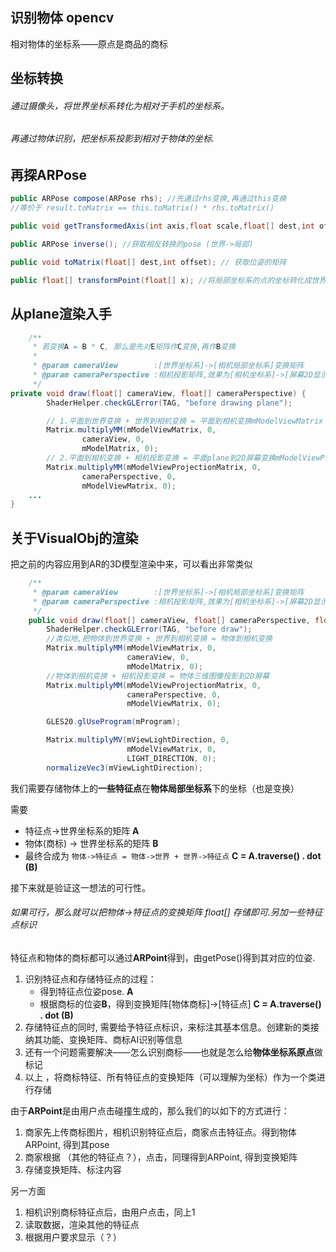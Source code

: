 ## 识别物体  opencv

相对物体的坐标系——原点是商品的商标



## 坐标转换

###### 通过摄像头，将世界坐标系转化为相对于手机的坐标系。

###### 再通过物体识别，把坐标系投影到相对于物体的坐标.



## 再探ARPose

```java
public ARPose compose(ARPose rhs); //先通过rhs变换,再通过this变换
//等价于 result.toMatrix == this.toMatrix() * rhs.toMatrix()

public void getTransformedAxis(int axis,float scale,float[] dest,int offset);//获取这个局部坐标系的某个坐标轴的轴向量 . axis 0 = X , 1 = Y , 2 = Z

public ARPose inverse(); //获取相反转换的pose (世界->局部)

public void toMatrix(float[] dest,int offset); // 获取位姿的矩阵

public float[] transformPoint(float[] x); //将局部坐标系的点的坐标转化成世界坐标系坐标


```

## 从plane渲染入手

```java
 	/**
     * 若变换A = B * C, 那么是先对E矩阵作C变换,再作B变换
     *
     * @param cameraView        :[世界坐标系]->[相机局部坐标系]变换矩阵
     * @param cameraPerspective :相机投影矩阵,效果为[相机坐标系]->[屏幕2D显示渲染]
     */
private void draw(float[] cameraView, float[] cameraPerspective) {
        ShaderHelper.checkGLError(TAG, "before drawing plane");

        // 1.平面到世界变换 + 世界到相机变换 = 平面到相机变换mModelViewMatrix
        Matrix.multiplyMM(mModelViewMatrix, 0,
                cameraView, 0,
                mModelMatrix, 0);
        // 2.平面到相机变换 + 相机投影变换 = 平面plane到2D屏幕变换mModelViewProjectionMatrix
        Matrix.multiplyMM(mModelViewProjectionMatrix, 0,
                cameraPerspective, 0,
                mModelViewMatrix, 0);
    ...
}
```



## 关于VisualObj的渲染

把之前的内容应用到AR的3D模型渲染中来，可以看出非常类似

```java
	/**
     * @param cameraView        :[世界坐标系]->[相机局部坐标系]变换矩阵
     * @param cameraPerspective :相机投影矩阵,效果为[相机坐标系]->[屏幕2D显示渲染]
     */
    public void draw(float[] cameraView, float[] cameraPerspective, float lightIntensity, float[] objColor) {
        ShaderHelper.checkGLError(TAG, "before draw");
		//类似地,把物体到世界变换 + 世界到相机变换 = 物体到相机变换
        Matrix.multiplyMM(mModelViewMatrix, 0, 
                          cameraView, 0, 
                          mModelMatrix, 0);
        //物体到相机变换 + 相机投影变换 = 物体三维图像投影到2D屏幕
        Matrix.multiplyMM(mModelViewProjectionMatrix, 0, 
                          cameraPerspective, 0, 
                          mModelViewMatrix, 0);

        GLES20.glUseProgram(mProgram);

        Matrix.multiplyMV(mViewLightDirection, 0, 
                          mModelViewMatrix, 0, 
                          LIGHT_DIRECTION, 0);
        normalizeVec3(mViewLightDirection);
```





我们需要存储物体上的**一些特征点**在**物体局部坐标系**下的坐标（也是变换）

需要

-  特征点->世界坐标系的矩阵  **A**
- 物体(商标) -> 世界坐标系的矩阵  **B**
- 最终合成为 `物体->特征点 = 物体->世界 + 世界->特征点` **C = A.traverse() . dot (B)** 



接下来就是验证这一想法的可行性。

###### 如果可行，那么就可以把物体->特征点的变换矩阵 float[] 存储即可.另加一些特征点标识

特征点和物体的商标都可以通过**ARPoint**得到，由getPose()得到其对应的位姿.

1. 识别特征点和存储特征点的过程：
   - 得到特征点位姿pose. **A**
   - 根据商标的位姿**B**，得到变换矩阵[物体商标]->[特征点] **C = A.traverse() . dot (B)**
2. 存储特征点的同时, 需要给予特征点标识，来标注其基本信息。创建新的类接纳其功能、变换矩阵、商标AI识别等信息
3. 还有一个问题需要解决——怎么识别商标——也就是怎么给**物体坐标系原点**做标记
4. 以上 ，将商标特征、所有特征点的变换矩阵（可以理解为坐标）作为一个类进行存储



由于**ARPoint**是由用户点击碰撞生成的，那么我们的以如下的方式进行：

1. 商家先上传商标图片，相机识别特征点后，商家点击特征点。得到物体ARPoint, 得到其pose
2. 商家根据 （其他的特征点？），点击，同理得到ARPoint, 得到变换矩阵
3. 存储变换矩阵、标注内容



另一方面

1. 相机识别商标特征点后，由用户点击，同上1
2. 读取数据，渲染其他的特征点
3. 根据用户要求显示（？）